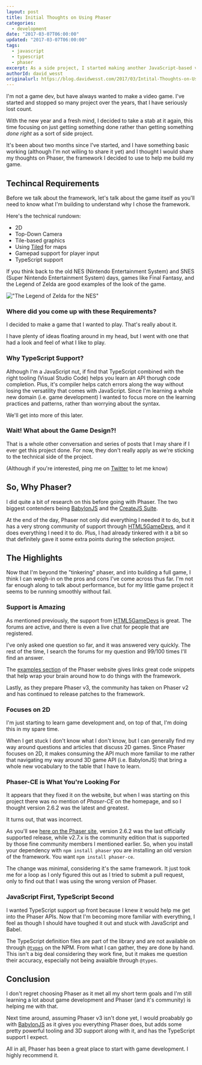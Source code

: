 ```yaml
---
layout: post
title: Initial Thoughts on Using Phaser
categories:
  - development
date: "2017-03-07T06:00:00"
updated: "2017-03-07T06:00:00"
tags:
  - javascript
  - typescript
  - phaser
excerpt: As a side project, I started making another JavaScript-based video game and decided to go with Phaser as my framework of choice. Here are my initial thoughts about Phaser after using it on my project for the past two months.
authorId: david_wesst
originalurl: https://blog.davidwesst.com/2017/03/Intital-Thoughts-on-Using-Phaser/
---
```


I'm not a game dev, but have always wanted to make a video game. I've started and stopped so many project over the years, that I have seriously lost count.

With the new year and a fresh mind, I decided to take a stab at it again, this time focusing on just getting something done rather than getting something _done right_ as a sort of side project.

It's been about two months since I've started, and I have something basic working (although I'm not willing to share it yet) and I thought I would share my thoughts on Phaser, the framework I decided to use to help me build my game.

## Techincal Requirements
Before we talk about the framework, let's talk about the game itself as you'll need to know what I'm building to understand why I chose the framework.

Here's the technical rundown:

* 2D
* Top-Down Camera
* Tile-based graphics
* Using [Tiled](http://mapeditor.org) for maps
* Gamepad support for player input
* TypeScript support

If you think back to the old NES (Nintendo Entertainment System) and SNES (Super Nintendo Entertainment System) days, games like Final Fantasy, and the Legend of Zelda are good examples of the look of the game.

!["The Legend of Zelda for the NES"](http://i.imgur.com/0LLlYoxb.png)

### Where did you come up with these Requirements?
I decided to make a game that I wanted to play. That's really about it.

I have plenty of ideas floating around in my head, but I went with one that had a look and feel of what I like to play. 

### Why TypeScript Support?
Although I'm a JavaScript nut, if find that TypeScript combined with the right tooling (Visual Studio Code) helps you learn an API thorugh code completion. Plus, it's compiler helps catch errors along the way without losing the versatility that comes with JavaScript. Since I'm learning a whole new domain (i.e. game development) I wanted to focus more on the learning practices and patterns, rather than worrying about the syntax.

We'll get into more of this later.

### Wait! What about the Game Design?!
That is a whole other conversation and series of posts that I may share if I ever get this project done. For now, they don't really apply as we're sticking to the technical side of the project.

(Although if you're interested, ping me on [Twitter](https://twitter.com/davidwesst) to let me know)

## So, Why Phaser?
I did quite a bit of research on this before going with Phaser. The two biggest contenders being [BabylonJS](http://babylonjs.com/) and the [CreateJS Suite](http://www.createjs.com/).

At the end of the day, Phaser not only did everything I needed it to do, but it  has a very strong community of support through [HTML5GameDevs](http://html5gamedevs.com/), and it does everything I need it to do. Plus, I had already tinkered with it a bit so that definitely gave it some extra points during the selection project.

## The Highlights
Now that I'm beyond the "tinkering" phaser, and into building a full game, I think I can weigh-in on the pros and cons I've come across thus far. I'm not far enough along to talk about performance, but for my little game project it seems to be running smoothly without fail.

### Support is Amazing
As mentioned previously, the support from [HTML5GameDevs](http://html5gamedevs.com/) is great. The forums are active, and there is even a live chat for people that are registered.

I've only asked one question so far, and it was answered very quickly. The rest of the time, I search the forums for my question and 99/100 times I'll find an answer.

The [examples section](https://phaser.io/examples) of the Phaser website gives links great code snippets that help wrap your brain around how to do things with the framework.

Lastly, as they prepare Phaser v3, the community has taken on Phaser v2 and has continued to release patches to the framework.

### Focuses on 2D
I'm just starting to learn game development and, on top of that, I'm doing this in my spare time.

When I get stuck I don't know what I don't know, but I can generally find my way around questions and articles that discuss 2D games. Since Phaser focuses on 2D, it makes consuming the API much more familiar to me rather that navigating my way around 3D game API (i.e. BabylonJS) that bring a whole new vocabulary to the table that I have to learn.

### Phaser-CE is What You're Looking For
It appears that they fixed it on the website, but when I was starting on this project there was no mention of _Phaser-CE_ on the homepage, and so I thought version 2.6.2 was the latest and greatest.

It turns out, that was incorrect.

As you'll see [here on the Phaser site](https://phaser.io/download/stable), version 2.6.2 was the last officially supported release, while v2.7.x is the community edition that is supported by those fine community members I mentioned earlier. So, when you install your dependency with `npm install phaser` you are installing an old version of the framework. You want `npm install phaser-ce`.

The change was minimal, considering it's the same framework. It just took me for a loop as I only figured this out as I tried to submit a pull request, only to find out that I was using the wrong version of Phaser.

### JavaScript First, TypeScript Second
I wanted TypeScript support up front because I knew it would help me get into the Phaser APIs. Now that I'm becoming more familiar with everything, I feel as though I should have toughed it out and stuck with JavaScript and Babel. 

The TypeScript definition files are part of the library and are not available on through [`@types`](https://www.npmjs.com/package/@types/npm) on the NPM. From what I can gather, they are done by hand. This isn't a big deal considering they work fine, but it makes me question their accuracy, especially not being avaialble through `@types`.

## Conclusion
I don't regret choosing Phaser as it met all my short term goals and I'm still learning a lot about game development and Phaser (and it's community) is helping me with that.

Next time around, assuming Phaser v3 isn't done yet, I would proabably go with [BabylonJS](http://babylonjs.com/) as it gives you everything Phaser does, but adds some pretty powerful tooling and 3D support along with it, and has the TypeScript support I expect.

All in all, Phaser has been a great place to start with game development. I highly recommend it.










